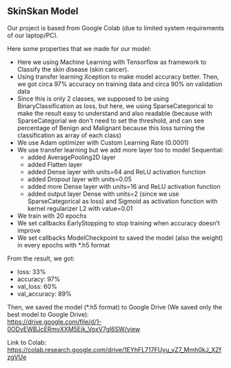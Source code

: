 ## SkinSkan Model 

Our project is based from Google Colab (due to limited system requirements of our laptop/PC).

Here some properties that we made for our model:

   - Here we using Machine Learning with Tensorflow as framework to Classify the skin disease (skin cancer).  
   - Using transfer learning Xception to make model accuracy better. Then, we got circa 97% accuracy on training data and circa 90% on validation data
   - Since this is only 2 classes, we supposed to be using BinaryClassification as loss, but here, we using SparseCategorical to make the result easy to understand and also readable (because with SparseCategorial we don't need to set the threshold, and can see percentage of Benign and Malignant because this loss turning the classification as array of each class) <br> 
   - We use Adam optimizer with Custom Learning Rate (0.0001)
   - We use transfer learning but we add more layer too to model Sequential:
     -  added AveragePooling2D layer
     -  added Flatten layer
     -  added Dense layer with units=64 and ReLU activation function
     -  added Dropout layer with units=0.05
     -  added more Dense layer with units=16 and ReLU activation function
     -  added output layer Dense with units=2 (since we use SparseCategorical as loss) and Sigmoid as activation function with kernel regularizer L2 with value=0.01
  - We train with 20 epochs
  - We set callbacks EarlyStopping to stop training when accuracy doesn't improve
  - We set callbacks ModelCheckpoint to saved the model (also the weight) in every epochs with *.h5 format
  
From the result, we got:
- loss: 33%
- accuracy: 97%
- val_loss: 60%
- val_accuracy: 89%

Then, we saved the model (*.h5 format) to Google Drive (We saved only the best model to Google Drive):<br>
https://drive.google.com/file/d/1-0ODyEWBJcERmvXXM5Ejk_VoxV7gI6SW/view

Link to Colab: <br>
https://colab.research.google.com/drive/1EYhFL717FUyu_vZ7_Mmh0kJ_XZfzgVUe